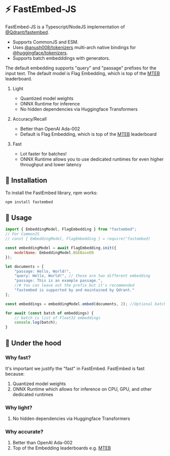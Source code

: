 # ⚡️ FastEmbed-JS

FastEmbed-JS is a Typescript/NodeJS implementation of [@Qdrant/fastembed](https://github.com/qdrant/fastembed).

* Supports CommonJS and ESM.
* Uses [@anush008/tokenizers](https://github.com/Anush008/tokenizers) multi-arch native bindings for [@huggingface/tokenizers](https://github.com/huggingface/tokenizers).
* Supports batch embedddings with generators.

The default embedding supports "query" and "passage" prefixes for the input text. The default model is Flag Embedding, which is top of the [MTEB](https://huggingface.co/spaces/mteb/leaderboard) leaderboard.

1. Light
    - Quantized model weights
    - ONNX Runtime for inference
    - No hidden dependencies via Huggingface Transformers

2. Accuracy/Recall
    - Better than OpenAI Ada-002
    - Default is Flag Embedding, which is top of the [MTEB](https://huggingface.co/spaces/mteb/leaderboard) leaderboard

3. Fast
    - Lot faster for batches!
    - ONNX Runtime allows you to use dedicated runtimes for even higher throughput and lower latency 

## 🚀 Installation

To install the FastEmbed library, npm works: 

```bash
npm install fastembed
```

## 📖 Usage

```js
import { EmbeddingModel, FlagEmbedding } from "fastembed";
// For CommonJS
// const { EmbeddingModel, FlagEmbedding } = require("fastembed)

const embeddingModel = await FlagEmbedding.init({
    modelName: EmbeddingModel.BGEBaseEN
});

let documents = [
    "passage: Hello, World!",
    "query: Hello, World!", // these are two different embedding
    "passage: This is an example passage.",
    //# You can leave out the prefix but it's recommended
    "fastembed is supported by and maintained by Qdrant." 
];

const embeddings = embeddingModel.embed(documents, 2); //Optional batch size. Defaults to 256

for await (const batch of embeddings) {
    // batch is list of Float32 embeddings
    console.log(batch);
}

```

## 🚒 Under the hood

### Why fast?

It's important we justify the "fast" in FastEmbed. FastEmbed is fast because:

1. Quantized model weights
2. ONNX Runtime which allows for inference on CPU, GPU, and other dedicated runtimes

### Why light?
1. No hidden dependencies via Huggingface Transformers

### Why accurate?
1. Better than OpenAI Ada-002
2. Top of the Embedding leaderboards e.g. [MTEB](https://huggingface.co/spaces/mteb/leaderboard)